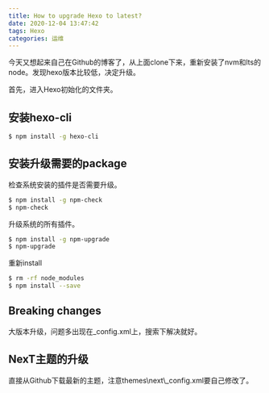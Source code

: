 ```yaml
---
title: How to upgrade Hexo to latest?
date: 2020-12-04 13:47:42
tags: Hexo
categories: 运维 
---
```


今天又想起来自己在Github的博客了，从上面clone下来，重新安装了nvm和lts的node。发现hexo版本比较低，决定升级。

首先，进入Hexo初始化的文件夹。

## 安装hexo-cli

``` bash
$ npm install -g hexo-cli
```

## 安装升级需要的package

检查系统安装的插件是否需要升级。

``` bash
$ npm install -g npm-check
$ npm-check
```

升级系统的所有插件。

``` bash
$ npm install -g npm-upgrade
$ npm-upgrade
```

重新install

``` bash
$ rm -rf node_modules
$ npm install --save
```

## Breaking changes
大版本升级，问题多出现在_config.xml上，搜索下解决就好。

## NexT主题的升级
直接从Github下载最新的主题，注意themes\next\\_config.xml要自己修改了。
